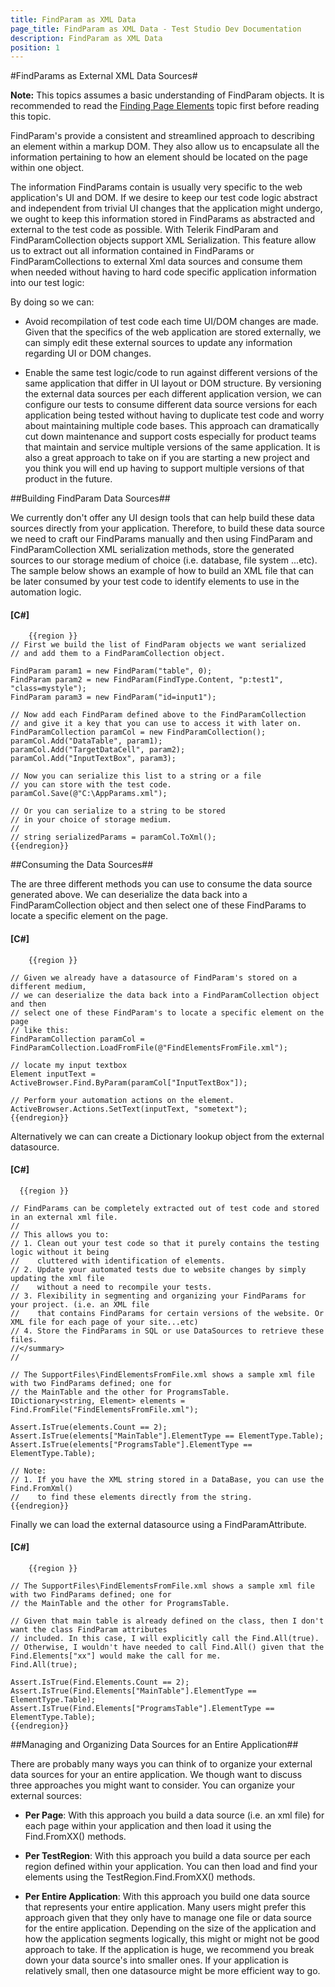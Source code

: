 ```yaml
---
title: FindParam as XML Data
page_title: FindParam as XML Data - Test Studio Dev Documentation
description: FindParam as XML Data
position: 1
---
```

#FindParams as External XML Data Sources#

**Note:** This topics assumes a basic understanding of FindParam objects. It is recommended to read the <a href="/code-in-test/element-identification/finding-page-elements" target="_blank">Finding Page Elements</a> topic first before reading this topic.
 
FindParam's provide a consistent and streamlined approach to describing an element within a markup DOM. They also allow us to encapsulate all the information pertaining to how an element should be located on the page within one object.
 
The information FindParams contain is usually very specific to the web application's UI and DOM. If we desire to keep our test code logic abstract and independent from trivial UI changes that the application might undergo, we ought to keep this information stored in FindParams as abstracted and external to the test code as possible. With Telerik FindParam and FindParamCollection objects support XML Serialization. This feature allow us to extract out all information contained in FindParams or FindParamCollections to external Xml data sources and consume them when needed without having to hard code specific application information into our test logic:
 
By doing so we can:

* Avoid recompilation of test code each time UI/DOM changes are made. Given that the specifics of the web application are stored externally, we can simply edit these external sources to update any information regarding UI or DOM changes.

* Enable the same test logic/code to run against different versions of the same application that differ in UI layout or DOM structure. By versioning the external data sources per each different application version, we can configure our tests to consume different data source versions for each application being tested without having to duplicate test code and worry about maintaining multiple code bases. This approach can dramatically cut down maintenance and support costs especially for product teams that maintain and service multiple versions of the same application. It is also a great approach to take on if you are starting a new project and you think you will end up having to support multiple versions of that product in the future.
 
##Building FindParam Data Sources##

We currently don't offer any UI design tools that can help build these data sources directly from your application. Therefore, to build these data source we need to craft our FindParams manually and then using FindParam and FindParamCollection XML serialization methods, store the generated sources to our storage medium of choice (i.e. database, file system ...etc).
The sample below shows an example of how to build an XML file that can be later consumed by your test code to identify elements to use in the automation logic.

#### __[C#]__

        {{region }}
    // First we build the list of FindParam objects we want serialized
    // and add them to a FindParamCollection object.
    
    FindParam param1 = new FindParam("table", 0);
    FindParam param2 = new FindParam(FindType.Content, "p:test1", "class=mystyle");
    FindParam param3 = new FindParam("id=input1");
    
    // Now add each FindParam defined above to the FindParamCollection
    // and give it a key that you can use to access it with later on.
    FindParamCollection paramCol = new FindParamCollection();
    paramCol.Add("DataTable", param1);
    paramCol.Add("TargetDataCell", param2);
    paramCol.Add("InputTextBox", param3);
    
    // Now you can serialize this list to a string or a file 
    // you can store with the test code.
    paramCol.Save(@"C:\AppParams.xml");
    
    // Or you can serialize to a string to be stored
    // in your choice of storage medium.
    //
    // string serializedParams = paramCol.ToXml();
    {{endregion}}

##Consuming the Data Sources##

The are three different methods you can use to consume the data source generated above. We can deserialize the data back into a FindParamCollection object and then select one of these FindParams to locate a specific element on the page.

#### __[C#]__

        {{region }}

    // Given we already have a datasource of FindParam's stored on a different medium,
    // we can deserialize the data back into a FindParamCollection object and then
    // select one of these FindParam's to locate a specific element on the page
    // like this:
    FindParamCollection paramCol = FindParamCollection.LoadFromFile(@"FindElementsFromFile.xml");
    
    // locate my input textbox
    Element inputText = ActiveBrowser.Find.ByParam(paramCol["InputTextBox"]);
    
    // Perform your automation actions on the element.
    ActiveBrowser.Actions.SetText(inputText, "sometext");
    {{endregion}}

Alternatively we can can create a Dictionary lookup object from the external datasource.

#### __[C#]__

      {{region }}

    // FindParams can be completely extracted out of test code and stored in an external xml file. 
    // 
    // This allows you to:
    // 1. Clean out your test code so that it purely contains the testing logic without it being
    //    cluttered with identification of elements.
    // 2. Update your automated tests due to website changes by simply updating the xml file 
    //    without a need to recompile your tests.
    // 3. Flexibility in segmenting and organizing your FindParams for your project. (i.e. an XML file
    //    that contains FindParams for certain versions of the website. Or XML file for each page of your site...etc)
    // 4. Store the FindParams in SQL or use DataSources to retrieve these files.
    //</summary>
    //
    
    // The SupportFiles\FindElementsFromFile.xml shows a sample xml file with two FindParams defined; one for
    // the MainTable and the other for ProgramsTable.
    IDictionary<string, Element> elements = Find.FromFile("FindElementsFromFile.xml");
    
    Assert.IsTrue(elements.Count == 2);
    Assert.IsTrue(elements["MainTable"].ElementType == ElementType.Table);
    Assert.IsTrue(elements["ProgramsTable"].ElementType == ElementType.Table);
    
    // Note:
    // 1. If you have the XML string stored in a DataBase, you can use the Find.FromXml() 
    //    to find these elements directly from the string.
    {{endregion}}

Finally we can load the external datasource using a FindParamAttribute.

#### __[C#]__

        {{region }}

    // The SupportFiles\FindElementsFromFile.xml shows a sample xml file with two FindParams defined; one for
    // the MainTable and the other for ProgramsTable.
    
    // Given that main table is already defined on the class, then I don't want the class FindParam attributes
    // included. In this case, I will explicitly call the Find.All(true). 
    // Otherwise, I wouldn't have needed to call Find.All() given that the Find.Elements["xx"] would make the call for me.
    Find.All(true);
    
    Assert.IsTrue(Find.Elements.Count == 2);
    Assert.IsTrue(Find.Elements["MainTable"].ElementType == ElementType.Table);
    Assert.IsTrue(Find.Elements["ProgramsTable"].ElementType == ElementType.Table);
    {{endregion}}

##Managing and Organizing Data Sources for an Entire Application##

There are probably many ways you can think of to organize your external data sources for your an entire application. We though want to discuss three approaches you might want to consider. You can organize your external sources:

* **Per Page**: With this approach you build a data source (i.e. an xml file) for each page within your application and then load it using the Find.FromXX() methods.

* **Per TestRegion**: With this approach you build a data source per each region defined within your application. You can then load and find your elements using the TestRegion.Find.FromXX() methods.

* **Per Entire Application**: With this approach you build one data source that represents your entire application. Many users might prefer this approach given that they only have to manage one file or data source for the entire application. Depending on the size of the application and how the application segments logically, this might or might not be good approach to take. If the application is huge, we recommend you break down your data source's into smaller ones. If your application is relatively small, then one datasource might be more efficient way to go.